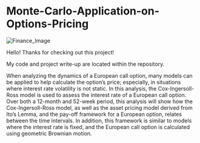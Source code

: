 # Monte-Carlo-Application-on-Options-Pricing
![Finance_Image](https://github.com/David-Fecht/Monte-Carlo-Application-on-Options-Pricing/assets/159670362/0b871655-61e0-47f8-8794-9793234896aa)

Hello! Thanks for checking out this project!

My code and project write-up are located within the repository.

When analyzing the dynamics of a European call option, many models can be applied to help calculate the option’s price; especially, in situations where interest rate volatility is not static. In this analysis, the Cox-Ingersoll-Ross model is used to assess the interest rate of a European call option. Over both a 12-month and 52-week period, this analysis will show how the Cox-Ingersoll-Ross model, as well as the asset pricing model derived from Ito’s Lemma, and the pay-off framework for a European option, relates between the time intervals. In addition, this framework is similar to models where the interest rate is fixed, and the European call option is calculated using geometric Brownian motion.
